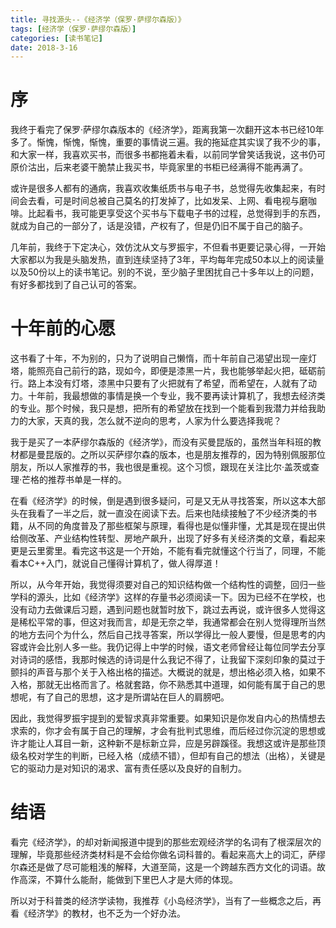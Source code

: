 ```yaml
---
title: 寻找源头--《经济学（保罗·萨缪尔森版）》
tags: [经济学（保罗·萨缪尔森版）]
categories: [读书笔记]
date: 2018-3-16
---
```


# 序

我终于看完了保罗·萨缪尔森版本的《经济学》，距离我第一次翻开这本书已经10年多了。惭愧，惭愧，惭愧，重要的事情说三遍。我的拖延症其实误了我不少的事，和大家一样，我喜欢买书，而很多书都拖着未看，以前同学曾笑话我说，这书仍可原价沽出，后来老婆干脆禁止我买书，毕竟家里的书柜已经满得不能再满了。

或许是很多人都有的通病，我喜欢收集纸质书与电子书，总觉得先收集起来，有时间会去看，可是时间总被自己莫名的打发掉了，比如发呆、上网、看电视与磨咖啡。比起看书，我可能更享受这个买书与下载电子书的过程，总觉得到手的东西，就成为自己的一部分了，话是没错，产权有了，但是仍旧不属于自己的脑子。
 <!-- more -->
几年前，我终于下定决心，效仿沈从文与罗振宇，不但看书更要记录心得，一开始大家都以为我是头脑发热，直到连续坚持了3年，平均每年完成50本以上的阅读量以及50份以上的读书笔记。别的不说，至少脑子里困扰自己十多年以上的问题，有好多都找到了自己认可的答案。


# 十年前的心愿

这书看了十年，不为别的，只为了说明自己懒惰，而十年前自己渴望出现一座灯塔，能照亮自己前行的路，现如今，即便是漆黑一片，我也能够举起火把，砥砺前行。路上本没有灯塔，漆黑中只要有了火把就有了希望，而希望在，人就有了动力。十年前，我最想做的事情是换一个专业，我不要再读计算机了，我想去经济类的专业。那个时候，我只是想，把所有的希望放在找到一个能看到我潜力并给我助力的大家，天真的我，怎么就不逆向的思考，人家为什么要选择我呢？

我于是买了一本萨缪尔森版的《经济学》，而没有买曼昆版的，虽然当年科班的教材都是曼昆版的。之所以买萨缪尔森的版本，也是朋友推荐的，因为特别佩服那位朋友，所以人家推荐的书，我也很是重视。这个习惯，跟现在关注比尔·盖茨或查理·芒格的推荐书单是一样的。

在看《经济学》的时候，倒是遇到很多疑问，可是又无从寻找答案，所以这本大部头在我看了一半之后，就一直没在阅读下去。后来也陆续接触了不少经济类的书籍，从不同的角度普及了那些框架与原理，看得也是似懂非懂，尤其是现在提出供给侧改革、产业结构性转型、房地产飙升，出现了好多有关经济类的文章，看起来更是云里雾里。看完这书这是一个开始，不能有看完就懂这个行当了，同理，不能看本C++入门，就说自己懂得计算机了，做人得厚道！

所以，从今年开始，我觉得须要对自己的知识结构做一个结构性的调整，回归一些学科的源头，比如《经济学》这样的存量书必须阅读一下。因为已经不在学校，也没有动力去做课后习题，遇到问题也就暂时放下，跳过去再说，或许很多人觉得这是稀松平常的事，但这对我而言，却是无奈之举，我通常都会在别人觉得理所当然的地方去问个为什么，然后自己找寻答案，所以学得比一般人要慢，但是思考的内容或许会比别人多一些。我仍记得上中学的时候，语文老师曾经让每位同学去分享对诗词的感悟，我那时候选的诗词是什么我记不得了，让我留下深刻印象的莫过于颤抖的声音与那个关于入格出格的描述。大概说的就是，想出格必须入格，如果不入格，那就无出格而言了。格就套路，你不熟悉其中道理，如何能有属于自己的思想呢，有了自己的思想，这才是所谓站在巨人的肩膀吧。

因此，我觉得罗振宇提到的爱智求真非常重要。如果知识是你发自内心的热情想去求索的，你才会有属于自己的理解，才会有批判式思维，而后经过你沉淀的思想或许才能让人耳目一新，这种新不是标新立异，应是另辟蹊径。我想这或许是那些顶级名校对学生的判断，已经入格（成绩不错），但却有自己的想法（出格），关键是它的驱动力是对知识的渴求、富有责任感以及良好的自制力。

# 结语

看完《经济学》，的却对新闻报道中提到的那些宏观经济学的名词有了根深层次的理解，毕竟那些经济类材料是不会给你做名词科普的。看起来高大上的词汇，萨缪尔森还是做了尽可能粗浅的解释，大道至简，这是一个跨越东西方文化的词语。故作高深，不算什么能耐，能做到下里巴人才是大师的体现。

所以对于科普类的经济学读物，我推荐《小岛经济学》，当有了一些概念之后，再看《经济学》的教材，也不乏为一个好办法。